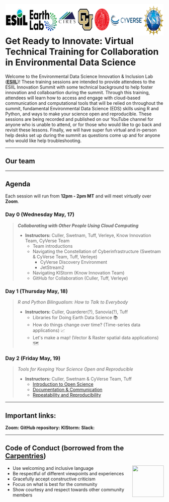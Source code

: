 <img align="right" width="1000" height="100" src="https://raw.githubusercontent.com/CU-ESIIL/pre-innovation-summit-training/main/pre-summit-training-header.png">

# Get Ready to Innovate: Virtual Technical Training for Collaboration in Environmental Data Science

Welcome to the Environmental Data Science Innovation & Inclusion Lab (<a href="https://esiil.org/" target="_blank">**ESIIL**</a>)! These training sessions are intended to provide attendees to the ESIIL Innovation Summit with some technical background to help foster innovation and collaboartion during the summit. Through this training, attendees will learn how to access and engage with cloud-based communication and computational tools that will be relied on throughout the summit, fundamental Environmental Data Science (EDS) skills using R and Python, and ways to make your science open and reproducible. These sessions are being recorded and published on our YouTube channel for anyone who is unable to attend, or for those who would like to go back and revisit these lessons. Finally, we will have super fun virtual and in-person help desks set up during the summit as questions come up and for anyone who would like help troubleshooting.

***

## Our team

***

## Agenda

Each session will run from **12pm - 2pm MT** and will meet _virtually_ over **Zoom**.

### Day 0 (Wednesday May, 17)
> ***Collaborating with Other People Using Cloud Computing***
> * **Instructors:** Culler, Swetnam, Tuff, Verleye, Know Innovation Team, CyVerse Team
>   * Team introductions
>   * Navigating the Constellation of Cyberinfrastructure (Swetnam & CyVerse Team, Tuff, Verleye)
>     * CyVerse Discovery Environment
>     * JetStream2
>   * Navigating KIStorm (Know Innovation Team)
>   * GitHub for Collaboration (Culler, Tuff, Verleye)

### Day 1 (Thursday May, 18)
> _R and Python Bilingualism: How to Talk to Everybody_
> * **Instructors:** Culler, Quarderer(?), Sanovia(?), Tuff
>   * Libraries for Doing Earth Data Science 📚
>   * How do things change over time? (Time-series data applications) 📈
>   * Let's make a map! (Vector & Raster spatial data applications) 🗺️

### Day 2 (Friday May, 19)
> _Tools for Keeping Your Science Open and Reproducible_
> * **Instructors:** Culler, Swetnam & CyVerse Team, Tuff
>   * <a href="https://foss.cyverse.org/01_intro_open_sci/" target="_blank">Introduction to Open Science</a>
>   * <a href="https://foss.cyverse.org/04_documentation_communication/" target="_blank">Documentation & Communication</a>
>   * <a href="https://foss.cyverse.org/06_reproducibility_i/" target="_blank">Repeatability and Reproducibility</a>

***

## Important links:
**Zoom:**
**GitHub repository:**
**KIStorm:**
**Slack:** 

*** 

## **Code of Conduct** (borrowed from the <a href="https://docs.carpentries.org/topic_folders/policies/code-of-conduct.html" target="_blank">Carpentries</a>)
  
<img style="float: right;" src="https://www.software.ac.uk/sites/default/files/The%20Carpentries.jpg" width="100" height="100">

* Use welcoming and inclusive language
* Be respectful of different viewpoints and experiences
* Gracefully accept constructive criticism
* Focus on what is best for the community
* Show courtesy and respect towards other community members

